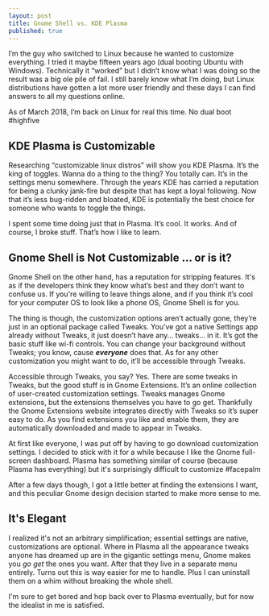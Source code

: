 ```yaml
---
layout: post
title: Gnome Shell vs. KDE Plasma
published: true
---
```


I’m the guy who switched to Linux because he wanted to customize everything. I tried it maybe fifteen years ago (dual booting Ubuntu with Windows). Technically it “worked” but I didn’t know what I was doing so the result was a big ole pile of fail. I still barely know what I’m doing, but Linux distributions have gotten a lot more user friendly and these days I can find answers to all my questions online.

As of March 2018, I’m back on Linux for real this time. No dual boot #highfive

## KDE Plasma is Customizable

Researching “customizable linux distros” will show you KDE Plasma. It’s the king of toggles. Wanna do a thing to the thing? You totally can. It’s in the settings menu somewhere. Through the years KDE has carried a reputation for being a clunky jank-fire but despite that has kept a loyal following. Now that it’s less bug-ridden and bloated, KDE is potentially the best choice for someone who wants to toggle the things.

I spent some time doing just that in Plasma. It’s cool. It works. And of course, I broke stuff. That’s how I like to learn.

## Gnome Shell is Not Customizable ... or is it?

Gnome Shell on the other hand, has a reputation for stripping features. It's as if the developers think they know what’s best and they don’t want to confuse us. If you're willing to leave things alone, and if you think it’s cool for your computer OS to look like a phone OS, Gnome Shell is for you.

The thing is though, the customization options aren’t actually gone, they’re just in an optional package called Tweaks. You’ve got a native Settings app already without Tweaks, it just doesn’t have any... tweaks... in it. It’s got the basic stuff like wi-fi controls. You can change your background without Tweaks; you know, cause ***everyone*** does that. As for any other customization you might want to do, it’ll be accessible through Tweaks.

Accessible through Tweaks, you say? Yes. There are some tweaks in Tweaks, but the good stuff is in Gnome Extensions. It’s an online collection of user-created customization settings. Tweaks manages Gnome extensions, but the extensions themselves you have to go get. Thankfully the Gnome Extensions website integrates directly with Tweaks so it’s super easy to do. As you find extensions you like and enable them, they are automatically downloaded and made to appear in Tweaks. 

At first like everyone, I was put off by having to go download customization settings. I decided to stick with it for a while because I like the Gnome full-screen dashboard. Plasma has something similar of course (because Plasma has everything) but it's surprisingly difficult to customize #facepalm

After a few days though, I got a little better at finding the extensions I want, and this peculiar Gnome design decision started to make more sense to me.

## It's Elegant

I realized it's not an arbitrary simplification; essential settings are native, customizations are optional. Where in Plasma all the appearance tweaks anyone has dreamed up are in the gigantic settings menu, Gnome makes you *go get* the ones you want. After that they live in a separate menu entirely. Turns out this is way easier for me to handle. Plus I can uninstall them on a whim without breaking the whole shell.

I'm sure to get bored and hop back over to Plasma eventually, but for now the idealist in me is satisfied.
